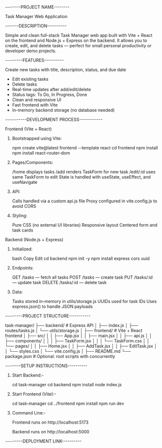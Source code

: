 --------PROJECT NAME--------

Task Manager Web Application





-------DESCRIPTION----------

Simple and clean full-stack Task Manager web app built with Vite + React on the frontend and Node.js + Express on the backend. 
It allows you to create, edit, and delete tasks — perfect for small personal productivity or developer demo projects.





---------FEATURES----------

Create new tasks with title, description, status, and due date
- Edit existing tasks
- Delete tasks
- Real-time updates after add/edit/delete
- Status tags: To Do, In Progress, Done
- Clean and responsive UI
- Fast frontend with Vite
- In-memory backend storage (no database needed)






-----------DEVELOPMENT PROCESS------------

Frontend (Vite + React)

1. Bootstrapped using Vite:
   
   npm create vite@latest frontend --template react
   cd frontend
   npm install
   npm install react-router-dom


2. Pages/Components:

   /home displays tasks
   /add renders TaskForm for new task
   /edit/:id uses same TaskForm to edit
   State is handled with useState, useEffect, and useNavigate

3. API:

   Calls handled via a custom api.js file
   Proxy configured in vite.config.js to avoid CORS

4. Styling:

   Pure CSS (no external UI libraries)
   Responsive layout
   Centered form and task cards



Backend (Node.js + Express)

1. Initialized:

   bash
   Copy
   Edit
   cd backend
   npm init -y
   npm install express cors uuid


2. Endpoints:

   GET /tasks — fetch all tasks
   POST /tasks — create task
   PUT /tasks/:id — update task
   DELETE /tasks/:id — delete task


3. Data:

   Tasks stored in-memory in utils/storage.js
   UUIDs used for task IDs
   Uses express.json() to handle JSON payloads






---------PROJECT STRUCTURE-----------


task-manager/
├── backend/               # Express API
│   ├── index.js
│   ├── routes/tasks.js
│   └── utils/storage.js
│
├── frontend/              # Vite + React frontend
│   ├── src/
│   │   ├── App.jsx
│   │   ├── main.jsx
│   │   ├── api.js
│   │   ├── components/
│   │   │   ├── TaskForm.jsx
│   │   │   └── TaskForm.css
│   │   └── pages/
│   │       ├── Home.jsx
│   │       ├── AddTask.jsx
│   │       ├── EditTask.jsx
│   │       └── styles.css
│   └── vite.config.js
│
├── README.md
└── package.json           # Optional: root scripts with concurrently






--------SETUP INSTRUCTIONS----------


1. Start Backend:-

   cd task-manager
   cd backend
   npm install
   node index.js


2. Start Frontend (Vite):-

   cd task-manager
   cd ../frontend
   npm install
   npm run dev


3. Command Line:- 

   Frontend runs on http://localhost:5173
   
   Backend runs on http://localhost:5000






---------DEPLOYMENT LINK----------




   
